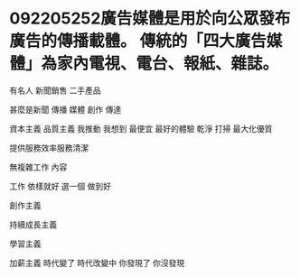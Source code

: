 # 092205252廣告媒體是用於向公眾發布廣告的傳播載體。 傳統的「四大廣告媒體」為家內電視、電台、報紙、雜誌。

有名人 新聞銷售 二手產品

甚麼是新聞 傳播 媒體 
創作 傳達


資本主義
品質主義
我推動
我想到
最便宜
最好的體驗
乾淨
打掃
最大化優質

提供服務效率服務清潔

無複雜工作
內容

工作 依樣就好
選一個
做到好

創作主義

持續成長主義

學習主義

加薪主義
時代變了
時代改變中
你發現了
你沒發現


